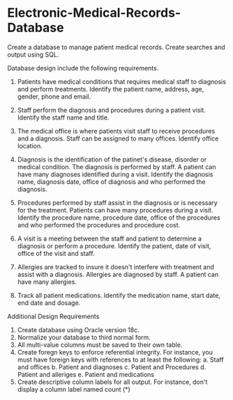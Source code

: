 # Electronic-Medical-Records-Database
Create a database to manage patient medical records. Create searches and output using SQL.

Database design include the following requirements. 

1. Patients have medical conditions that requires medical staff to diagnosis and perform treatments. Identify the patient name, address, age, gender, phone and email.

2. Staff perform the diagnosis and procedures during a patient visit. Identify the staff name and title.

3. The medical office is where patients visit staff to receive procedures and a diagnosis. Staff can be assigned to many offices. Identify office location.

4. Diagnosis is the identification of the patinet's disease, disorder or medical condition. The diagnosis is performed by staff. A patient can have many diagnoses identified during a visit. Identify the diagnosis name, diagnosis date, office of diagnosis and who performed the diagnosis.

5. Procedures performed by staff assist in the diagnosis or is necessary for the treatment. Patients can have many procedures during a visit. Identify the procedure name, procedure date, office of the procedures and who performed the procedures and procedure cost.

6. A visit is a meeting between the staff and patient to determine a diagnosis or perform a procedure. Identify the patient, date of visit, office of the visit and staff.

7. Allergies are tracked to insure it doesn't interfere with treatment and assist with a diagnosis. Allergies are diagnosed by staff. A patient can have many allergies.

8. Track all patient medications. Identify the medication name, start date, end date and dosage. 

Additional Design Requirements

1. Create database using Oracle version 18c.
2. Normalize your database to third normal form.
3. All multi-value columns must be saved to their own table.
4. Create foregn keys to enforce referential integrity. For instance, you must have foreign keys with references to at least the following:
    a. Staff and offices
    b. Patient and diagnoses
    c. Patient and Procedures
    d. Patient and alleriges
    e. Patient and medications
5. Create descriptive column labels for all output. For instance, don't display a column label named count (*)

